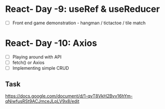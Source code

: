 # React- Day -9: useRef & useReducer

- [ ] Front end game demonstration - hangman / tictactoe / tile match

# React- Day -10: Axios

- [ ] Playing around with API
- [ ] fetch() or Axios
- [ ] Implementing simple CRUD

## Task

https://docs.google.com/document/d/1-qvT8VkH2Bvv16hYm-qNiwfusRSt9ACJmceJLpLV9x8/edit
